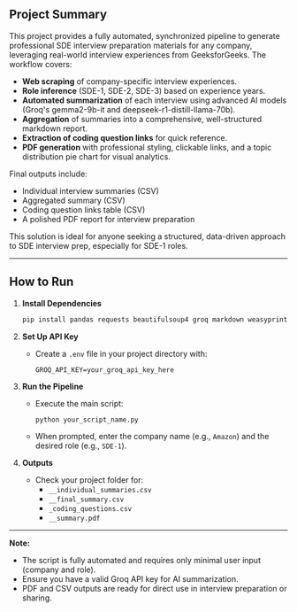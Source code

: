 ## Project Summary

This project provides a fully automated, synchronized pipeline to generate professional SDE interview preparation materials for any company, leveraging real-world interview experiences from GeeksforGeeks. The workflow covers:

- **Web scraping** of company-specific interview experiences.
- **Role inference** (SDE-1, SDE-2, SDE-3) based on experience years.
- **Automated summarization** of each interview using advanced AI models (Groq's gemma2-9b-it and deepseek-r1-distill-llama-70b).
- **Aggregation** of summaries into a comprehensive, well-structured markdown report.
- **Extraction of coding question links** for quick reference.
- **PDF generation** with professional styling, clickable links, and a topic distribution pie chart for visual analytics.

Final outputs include:
- Individual interview summaries (CSV)
- Aggregated summary (CSV)
- Coding question links table (CSV)
- A polished PDF report for interview preparation

This solution is ideal for anyone seeking a structured, data-driven approach to SDE interview prep, especially for SDE-1 roles.

---

## How to Run

1. **Install Dependencies**

   ```bash
   pip install pandas requests beautifulsoup4 groq markdown weasyprint matplotlib python-dotenv
   ```

2. **Set Up API Key**

   - Create a `.env` file in your project directory with:
     ```
     GROQ_API_KEY=your_groq_api_key_here
     ```

3. **Run the Pipeline**

   - Execute the main script:
     ```bash
     python your_script_name.py
     ```

   - When prompted, enter the company name (e.g., `Amazon`) and the desired role (e.g., `SDE-1`).

4. **Outputs**

   - Check your project folder for:
     - `__individual_summaries.csv`
     - `__final_summary.csv`
     - `_coding_questions.csv`
     - `__summary.pdf`

---

**Note:**  
- The script is fully automated and requires only minimal user input (company and role).
- Ensure you have a valid Groq API key for AI summarization.
- PDF and CSV outputs are ready for direct use in interview preparation or sharing.


